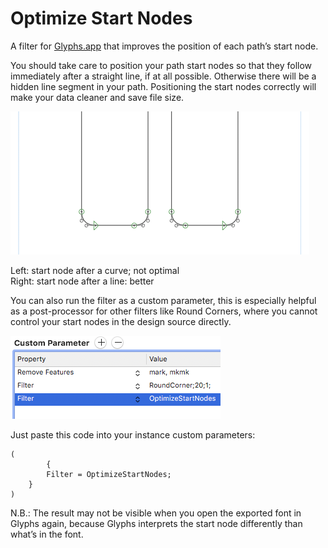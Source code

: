 # Optimize Start Nodes
A filter for [Glyphs.app](https://glyphsapp.com/) that improves the position of each path’s start node.

You should take care to position your path start nodes so that they follow immediately after a straight line, if at all possible. Otherwise there will be a hidden line segment in your path. Positioning the start nodes correctly will make your data cleaner and save file size.

<img src="round.png" alt="">

Left: start node after a curve; not optimal<br>
Right: start node after a line: better

You can also run the filter as a custom parameter, this is especially helpful as a post-processor for other filters like Round Corners, where you cannot control your start nodes in the design source directly.

<img src="custom-parameters.png" alt="">

Just paste this code into your instance custom parameters:

```
(
        {
        Filter = OptimizeStartNodes;
    }
)
```

N.B.: The result may not be visible when you open the exported font in Glyphs again, because Glyphs interprets the start node differently than what’s in the font.
